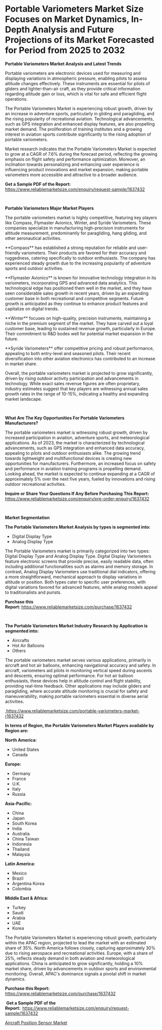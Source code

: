 <p><h1>Portable Variometers Market Size Focuses on Market Dynamics, In-Depth Analysis and Future Projections of its Market Forecasted for Period from 2025 to 2032</h1></p><p><strong>Portable Variometers Market Analysis and Latest Trends</strong></p>
<p><p>Portable variometers are electronic devices used for measuring and displaying variations in atmospheric pressure, enabling pilots to assess altitude changes effectively. These instruments are essential for pilots of gliders and lighter-than-air craft, as they provide critical information regarding altitude gain or loss, which is vital for safe and efficient flight operations.</p><p>The Portable Variometers Market is experiencing robust growth, driven by an increase in adventure sports, particularly in gliding and paragliding, and the rising popularity of recreational aviation. Technological advancements, such as GPS integration and enhanced display features, are also propelling market demand. The proliferation of training institutes and a growing interest in aviation sports contribute significantly to the rising adoption of portable variometers.</p><p>Market research indicates that the Portable Variometers Market is expected to grow at a CAGR of 7.6% during the forecast period, reflecting the growing emphasis on flight safety and performance optimization. Moreover, an inclination towards personalizing and enhancing user experience is influencing product innovations and market expansion, making portable variometers more accessible and attractive to a broader audience.</p></p>
<p><strong>Get a Sample PDF of the Report:&nbsp;</strong> <a href="https://www.reliablemarketsize.com/enquiry/request-sample/1637432?utm_campaign=2625&utm_medium=2&utm_source=Github&utm_content=ia&utm_term=23032025&utm_id=portable-variometers">https://www.reliablemarketsize.com/enquiry/request-sample/1637432</a></p>
<p>&nbsp;</p>
<p><strong>Portable Variometers Major Market Players</strong></p>
<p><p>The portable variometers market is highly competitive, featuring key players like Compass, Flymaster Avionics, Winter, and Syride Variometers. These companies specialize in manufacturing high-precision instruments for altitude measurement, predominantly for paragliding, hang gliding, and other aeronautical activities.</p><p>**Compass** has established a strong reputation for reliable and user-friendly variometers. Their products are favored for their accuracy and ruggedness, catering specifically to outdoor enthusiasts. The company has experienced steady growth due to the increasing popularity of adventure sports and outdoor activities.</p><p>**Flymaster Avionics** is known for innovative technology integration in its variometers, incorporating GPS and advanced data analytics. This technological edge has positioned them well in the market, and they have seen considerable sales growth in recent years, driven by an expanding customer base in both recreational and competitive segments. Future growth is anticipated as they continue to enhance product features and capitalize on digital trends.</p><p>**Winter** focuses on high-quality, precision instruments, maintaining a niche in the premium segment of the market. They have carved out a loyal customer base, leading to sustained revenue growth, particularly in Europe. Their commitment to R&D bodes well for potential market expansion in the future.</p><p>**Syride Variometers** offer competitive pricing and robust performance, appealing to both entry-level and seasoned pilots. Their recent diversification into other aviation electronics has contributed to an increase in market share.</p><p>Overall, the portable variometers market is projected to grow significantly, driven by rising outdoor activity participation and advancements in technology. While exact sales revenue figures are often proprietary, industry estimates suggest that key players are witnessing annual sales growth rates in the range of 10-15%, indicating a healthy and expanding market landscape.</p></p>
<p>&nbsp;</p>
<p><strong>What Are The Key Opportunities For Portable Variometers Manufacturers?</strong></p>
<p><p>The portable variometers market is witnessing robust growth, driven by increased participation in aviation, adventure sports, and meteorological applications. As of 2023, the market is characterized by technological advancements, such as GPS integration and enhanced data accuracy, appealing to pilots and outdoor enthusiasts alike. The growing trend towards lightweight and multifunctional devices is creating new opportunities for manufacturers. Furthermore, an increased focus on safety and performance in aviation training programs is propelling demand. Looking ahead, the market is expected to continue expanding at a CAGR of approximately 5% over the next five years, fueled by innovations and rising outdoor recreational activities.</p></p>
<p><strong>Inquire or Share Your Questions If Any Before Purchasing This Report:</strong> <a href="https://www.reliablemarketsize.com/enquiry/pre-order-enquiry/1637432?utm_campaign=2625&utm_medium=2&utm_source=Github&utm_content=ia&utm_term=23032025&utm_id=portable-variometers">https://www.reliablemarketsize.com/enquiry/pre-order-enquiry/1637432</a></p>
<p>&nbsp;</p>
<p><strong>Market Segmentation</strong></p>
<p><strong>The Portable Variometers Market Analysis by types is segmented into:</strong></p>
<p><ul><li>Digital Display Type</li><li>Analog Display Type</li></ul></p>
<p><p>The Portable Variometers market is primarily categorized into two types: Digital Display Type and Analog Display Type. Digital Display Variometers feature electronic screens that provide precise, easily readable data, often including additional functionalities such as alarms and memory storage. In contrast, Analog Display Variometers use traditional dial indicators, offering a more straightforward, mechanical approach to display variations in altitude or position. Both types cater to specific user preferences, with digital variations favored for advanced features, while analog models appeal to traditionalists and purists.</p></p>
<p><strong>Purchase this Report:&nbsp;</strong><a href="https://www.reliablemarketsize.com/purchase/1637432?utm_campaign=2625&utm_medium=2&utm_source=Github&utm_content=ia&utm_term=23032025&utm_id=portable-variometers">https://www.reliablemarketsize.com/purchase/1637432</a></p>
<p>&nbsp;</p>
<p><strong>The Portable Variometers Market Industry Research by Application is segmented into:</strong></p>
<p><ul><li>Aircrafts</li><li>Hot Air Balloons</li><li>Others</li></ul></p>
<p><p>The portable variometers market serves various applications, primarily in aircraft and hot air balloons, enhancing navigational accuracy and safety. In aircraft, variometers aid pilots in monitoring vertical speed during ascents and descents, ensuring optimal performance. For hot air balloon enthusiasts, these devices help in altitude control and flight stability, providing real-time feedback. Other applications may include gliders and paragliding, where accurate altitude monitoring is crucial for safety and maneuverability, making portable variometers essential in diverse aerial activities.</p></p>
<p><a href="https://www.reliablemarketsize.com/portable-variometers-market-r1637432?utm_campaign=2625&utm_medium=2&utm_source=Github&utm_content=ia&utm_term=23032025&utm_id=portable-variometers">&nbsp;https://www.reliablemarketsize.com/portable-variometers-market-r1637432</a></p>
<p><strong>In terms of Region, the Portable Variometers Market Players available by Region are:</strong></p>
<p>
    <p> <strong> North America: </strong>
        <ul>
            <li>United States</li>
            <li>Canada</li>
        </ul>
        </p> 
    <p> <strong> Europe: </strong>
        <ul>
            <li>Germany</li>
            <li>France</li>
            <li>U.K.</li>
            <li>Italy</li>
            <li>Russia</li>
        </ul>
        </p> 
    <p> <strong> Asia-Pacific: </strong>
        <ul>
            <li>China</li>
            <li>Japan</li>
            <li>South Korea</li>
            <li>India</li>
            <li>Australia</li>
            <li>China Taiwan</li>
            <li>Indonesia</li>
            <li>Thailand</li>
            <li>Malaysia</li>
        </ul>
        </p> 
    <p> <strong> Latin America: </strong>
        <ul>
            <li>Mexico</li>
            <li>Brazil</li>
            <li>Argentina Korea</li>
            <li>Colombia</li>
        </ul>
        </p> 
    <p> <strong> Middle East & Africa: </strong>
        <ul>
            <li>Turkey</li>
            <li>Saudi</li>
            <li>Arabia</li>
            <li>UAE</li>
            <li>Korea</li>
        </ul>
    </p>
    </p>
<p><p>The Portable Variometers Market is experiencing robust growth, particularly within the APAC region, projected to lead the market with an estimated share of 35%. North America follows closely, capturing approximately 30% due to rising aerospace and recreational activities. Europe, with a share of 25%, reflects steady demand in both aviation and meteorological applications. China is anticipated to grow significantly, holding a 10% market share, driven by advancements in outdoor sports and environmental monitoring. Overall, APAC's dominance signals a pivotal shift in market dynamics.</p></p>
<p><strong>Purchase this Report: </strong><a href="https://www.reliablemarketsize.com/purchase/1637432?utm_campaign=2625&utm_medium=2&utm_source=Github&utm_content=ia&utm_term=23032025&utm_id=portable-variometers">https://www.reliablemarketsize.com/purchase/1637432</a></p>
<p>&nbsp;<strong>Get a Sample PDF of the Report:&nbsp;&nbsp;</strong><a href="https://www.reliablemarketsize.com/enquiry/request-sample/1637432?utm_campaign=2625&utm_medium=2&utm_source=Github&utm_content=ia&utm_term=23032025&utm_id=portable-variometers">https://www.reliablemarketsize.com/enquiry/request-sample/1637432</a></p>
<p><strong></strong></p>
<p><p><a href="https://github.com/pearlinewhite4692/Market-Research-Report-List-1/blob/main/aircraft-position-sensor-market.md?utm_campaign=2625&utm_medium=2&utm_source=Github&utm_content=ia&utm_term=23032025&utm_id=portable-variometers">Aircraft Position Sensor Market</a></p></p>